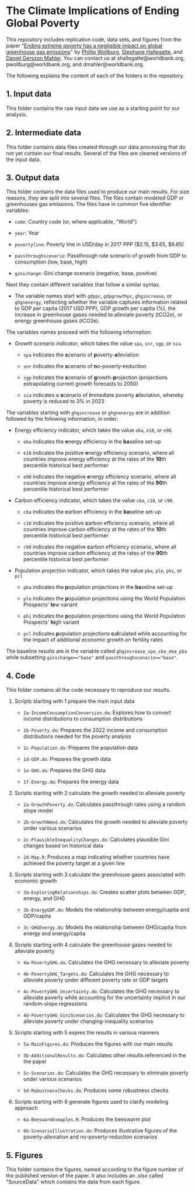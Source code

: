 # The Climate Implications of Ending Global Poverty

This repository includes replication code, data sets, and figures from the paper "[Ending extreme poverty has a negligible impact on global greenhouse gas emissions](https://documents1.worldbank.org/curated/en/099557002242323911/pdf/IDU0bbf17510061a9045530b57a0ccaba7a1dc79.pdf)"
by [Phillip
Wollburg](https://www.worldbank.org/en/about/people/p/philip-randolph-wollburg), [Stephane
Hallegatte](https://www.worldbank.org/en/about/people/s/stephane-hallegatte), and [Daniel
Gerszon Mahler](https://sites.google.com/view/danielmahler/). You can contact us at
shallegatte\@worldbank.org, pwollburg\@worldbank.org, and dmahler\@worldbank.org.

The following explains the content of each of the folders in the repository.

## 1. Input data

This folder contains the raw input data we use as a starting point for our analysis.

## 2. Intermediate data

This folder contains data files created through our data processing that do not yet
contain our final results. Several of the files are cleaned versions of the input data.

## 3. Output data

This folder contains the data files used to produce our main results. For size reasons,
they are split into several files. The files contain modeled GDP or greenhouses gas
emissions. The files have in common five identifier variables:

-   `code`: Country code (or, where applicable, "World")

-   `year`: Year

-   `povertyline`: Poverty line in USD/day in 2017 PPP (\$2.15, \$3.65, \$6.85)

-   `passthroughscenario`: Passthrough rate scenario of growth from GDP to consumption
    (low, base, high)

-   `ginichange`: Gini change scenario (negative, base, positive)

Next they contain different variables that follow a similar syntax.

-   The variable names start with `gdppc`, `gdpgrowthpc`, `ghgincrease`, or `ghgnenergy`,
    reflecting whether the variable captures information related to GDP per capita (2017
    USD PPP), GDP growth per capita (%), the increase in greenhouse gases needed to
    alleviate poverty (tCO2e), or energy greenhouse gases (tCO2e).

The variables names proceed with the following information:

-   *Growth scenario indicator*, which takes the value `spa`, `snr`, `sgp`, or `sia`.

    -   `spa` indicates the **s**cenario of **p**overty-**a**lleviation

    -   `snr` indicates the **s**cenario of **n**o-poverty-**r**eduction

    -   `sgp` indicates the **s**cenario of **g**rowth-**p**rojection (projections
        extrapolating current growth forecasts to 2050)

    -   `sia` indicates a **s**cenario of **i**mmediate poverty **a**lleviation, whereby
        poverty is reduced to 3% in 2023

The variables starting with `ghgincrease` or `ghgnenergy` are in addition followed by the
following information, in order:

-   Energy efficiency indicator, which takes the value `eba`, `e10`, or `e90`.

    -   `eba` indicates the **e**nergy efficiency in the **ba**seline set-up

    -   `e10` indicates the positive **e**nergy efficiency scenario, where all countries
        improve energy efficiency at the rates of the **10**th percentile historical best
        performer

    -   `e90` indicates the negative **e**nergy efficiency scenario, where all countries
        improve energy efficiency at the rates of the **90**th percentile historical best
        performer

-   Carbon efficiency indicator, which takes the value `cba`, `c10`, or `c90`.

    -   `cba` indicates the **c**arbon efficiency in the **ba**seline set-up

    -   `c10` indicates the positive **c**arbon efficiency scenario, where all countries
        improve carbon efficiency at the rates of the **10**th percentile historical best
        performer

    -   `c90` indicates the negative **c**arbon efficiency scenario, where all countries
        improve carbon efficiency at the rates of the **90**th percentile historical best
        performer

-   Population projection indicator, which takes the value `pba`, `plo`, `phi`, or `pcl`

    -   `pba` indicates the **p**opulation projections in the **ba**seline set-up

    -   `plo` indicates the **p**opulation projections using the World Population
        Prospects' **lo**w variant

    -   `phi` indicates the **p**opulation projections using the World Population
        Prospects' **hi**gh variant

    -   `pcl` indicates **p**opulation projections **c**a**l**culated while accounting for
        the impact of additional economic growth on fertility rates

The baseline results are in the variable called `ghgincrease_spa_cba_eba_pba` while
subsetting `ginichange=="base"` and `passthroughscenario=="base"`.

## 4. Code

This folder contains all the code necessary to reproduce our results.

1.  Scripts starting with 1 prepare the main input data

    -   `1a-IncomeConsumptionConversion.do`*:* Explores how to convert income
        distributions to consumption distributions

    -   `1b-Poverty.do`*:* Prepares the 2022 income and consumption distributions needed
        for the poverty analysis

    -   `1c-Population.do`*:* Prepares the population data

    -   `1d-GDP.do`*:* Prepares the growth data

    -   `1e-GHG.do`*:* Prepares the GHG data

    -   `1f-Energy.do`*:* Prepares the energy data

2.  Scripts starting with 2 calculate the growth needed to alleviate poverty

    -   `2a-GrowthPoverty.do`*:* Calculates passthrough rates using a random slope model

    -   `2b-GrowthNeed.do`*:* Calculates the growth needed to alleviate poverty under
        various scenarios

    -   `2c-PlausibleInequalityChanges.do`*:* Calculates plausible Gini changes based on
        historical data

    -   `2d-Map.R`*:* Produces a map indicating whether countries have achieved the
        poverty target at a given line

3.  Scripts starting with 3 calculate the greenhouse gases associated with economic growth

    -   `3a-ExploringRelationships.do`*:* Creates scatter plots between GDP, energy, and
        GHG

    -   `3b-EnergyGDP.do`*:* Models the relationship between energy/capita and GDP/capita

    -   `3c-GHGEnergy.do`*:* Models the relationship between GHG/capita from energy and
        energy/capita

4.  Scripts starting with 4 calculate the greenhouse gases needed to alleviate poverty

    -   `4a-PovertyGHG.do`*:* Calculates the GHG necessary to alleviate poverty

    -   `4b-PovertyGHG_Targets.do`*:* Calculates the GHG necessary to alleviate poverty
        under different poverty rate or GDP targets

    -   `4c-PovertyGHG_Uncertainty.do`*: C*alculates the GHG necessary to alleviate
        poverty while accounting for the uncertainty implicit in our random-slope
        regressions

    -   `4d-PovertyGHG_GiniScenarios.do`*:* Calculates the GHG necessary to alleviate
        poverty under changing-inequality scenarios

5.  Scripts starting with 5 expres the results in various manners

    -   `5a-MainFigures.do`*:* Produces the figures with our main results

    -   `5b-AdditionalResults.do`*:* Calculates other results referenced in the the paper

    -   `5c-Scenarios.do`*:* Calculates the GHG necessary to eliminate poverty under
        various scenarios

    -   `5d-RobustnessChecks.do`*:* Produces some robustness checks

6.  Scripts starting with 6 generate figures used to clarify modeling approach

    -   `6a-BeeswarmExmaples.R`*:* Produces the beeswarm plot

    -   `6b-ScenarioIllustration.do`*:* Produces illustrative figures of the
        poverty-alleviation and no-poverty-reduction scenarios

## 5. Figures

This folder contains the figures, named according to the figure number of the published
version of the paper. It also includes an .xlsx called "SourceData" which contains the
data from each figure.
